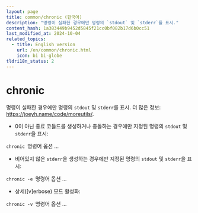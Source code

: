 ```yaml
---
layout: page
title: common/chronic (한국어)
description: "명령이 실패한 경우에만 명령의 `stdout` 및 `stderr`를 표시."
content_hash: 1a383449b9452d5845f21cc0bf082b17d6b0cc51
last_modified_at: 2024-10-04
related_topics:
  - title: English version
    url: /en/common/chronic.html
    icon: bi bi-globe
tldri18n_status: 2
---
```

# chronic

명령이 실패한 경우에만 명령의 `stdout` 및 `stderr`를 표시.
더 많은 정보: <https://joeyh.name/code/moreutils/>.

- 0이 아닌 종료 코들드를 생성하거나 충돌하는 경우에만 지정된 명령의 `stdout` 및 `stderr`을 표시:

`chronic `<span class="tldr-var badge badge-pill bg-dark-lm bg-white-dm text-white-lm text-dark-dm font-weight-bold">명령어 옵션 ...</span>

- 비어있지 않은 `stderr`을 생성하는 경우에만 지정된 명령의 `stdout` 및 `stderr`을 표시:

`chronic -e `<span class="tldr-var badge badge-pill bg-dark-lm bg-white-dm text-white-lm text-dark-dm font-weight-bold">명령어 옵션 ...</span>

- 상세([v]erbose) 모드 활성화:

`chronic -v `<span class="tldr-var badge badge-pill bg-dark-lm bg-white-dm text-white-lm text-dark-dm font-weight-bold">명령어 옵션 ...</span>

